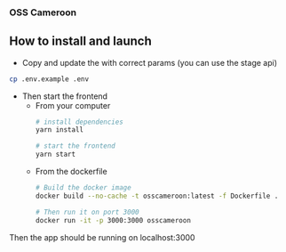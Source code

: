 ### OSS Cameroon

## How to install and launch

- Copy and update the with correct params (you can use the stage api)

```bash
cp .env.example .env
```

- Then start the frontend
  - From your computer
    ```bash
    # install dependencies
    yarn install

    # start the frontend
    yarn start
    ```
  - From the dockerfile
    ```bash
    # Build the docker image
    docker build --no-cache -t osscameroon:latest -f Dockerfile .

    # Then run it on port 3000
    docker run -it -p 3000:3000 osscameroon
    ```

Then the app should be running on localhost:3000
